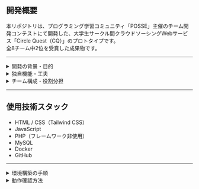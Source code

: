 ## 開発概要

本リポジトリは、プログラミング学習コミュニティ「POSSE」主催のチーム開発コンテストにて開発した、大学生サークル間クラウドソーシングWebサービス「Circle Quest（CQ）」のプロトタイプです。  
全8チーム中2位を受賞した成果物です。

---

<details>
<summary>開発の背景・目的</summary>

### 📌 テーマ

「大学生サークル間のクラウドソーシングアプリのプロトタイプ」  
（出題：日本最大級クラウドソーシングサービス「ランサーズ」様）

### 🎯 解決すべき課題

- 大学生サークル間の交流不足
- ランサーズ様の若年層への認知度向上
- SNS（X / Instagram）との差別化

### 💡 企画の方向性

「なぜこのサービスが必要なのか？」を深掘りした結果、  
**「スキルアップや活動の発展を目的とした本質的な交流」** にニーズがあると仮説を立てました。

### 👥 ターゲット・ペルソナ

- 実績を作りたいクリエイティブ系サークル
- SNS運用や動画制作を依頼したい一般サークル

これらをマッチングする仕組みとして「Circle Quest（CQ）」を開発しました。

</details>

<details>
<summary>独自機能・工夫</summary>

- サービス内での定量評価 + コメント機能を実装
- SNSにはない「評価の可視化」により信頼性を担保
- 評価の高いサークルがランサーズ様から表彰される仕組みを導入  
　→ フリーランスへの第一歩となる導線を設計

</details>

<details>
<summary>チーム構成・役割分担</summary>

- 4人チームで開発（全工程：要件定義〜実装・発表）
- 自分の担当：
  - バックエンド開発（PHP / MySQL）
  - 要件定義の初期アイデア出し（企画・ペルソナ設計）
  - フロントとのAPI繋ぎ込み主導
  - 制約（FW禁止）下での工夫
    - PHPでルーティング自作
    - HTMLの簡易コンポーネント化
    - 再利用可能なカスタムフックの作成

</details>

---

## 使用技術スタック

- HTML / CSS（Tailwind CSS）
- JavaScript
- PHP（フレームワーク非使用）
- MySQL
- Docker
- GitHub

---
<details>
  <summary>環境構築の手順</summary>

## 環境構築

### Macの場合
 1. `/teamdev-2025-posse1-team5B`フォルダに移動し、以下のコマンドを実行する
  ```sh
  make init
  ```
  2. DBコンテナが起動したのを確認後DBを初期化する
  ```sh
  make db/init
  ```

## Windowsの場合
### 環境構築事前準備
  1. `.env` ファイルを作成  
     - `.env.example` の内容をコピーして貼り付ける  
     - ファイルは `.env.example` と同じ階層に配置する  

### ライブラリ環境構築
 1. 以下のコマンドをターミナルで実行する  
      ```sh
      docker compose build --no-cache 
      docker compose up -d 
      ```

  2. 以下のコマンドをターミナルで実行する
      ```sh
      docker compose exec php npm install
      docker compose exec php npm install tailwindcss 
      ```
  
  3. 以下のコマンドをターミナルで実行する  
      ```sh
      docker compose exec php bash 
      ```

  4. `root@...` のシェルに入るので、以下のコマンドを実行し、`node`, `npm`, `tailwindcss`, `composer` がインストールされていることを確認する  
     ```sh
     node -v 
     npm -v
     npm list tailwindcss
     ```
     **出力例（エラーが出なければ成功）:**
     ```
     v18.16.0
     9.5.1
     tailwindcss@3.4.17
     ```

     ```
         ______
        / ____/___  ____ ___  ____  ____  ________  _____
       / /   / __ \/ __ `__ \/ __ \/ __ \/ ___/ _ \/ ___/
      / /___/ /_/ / / / / / / /_/ / /_/ (__  )  __/ /
      \____/\____/_/ /_/ /_/ .___/\____/____/\___/_/
                          /_/
      Composer version 2.8.6 2025-02-25 13:03:50
     ``` 

   - `composer`がインストールされていない場合は以下のコマンドをターミナルで実行
   ```sh
   composer install
   ```

  5. Tailwind CSS をインストール  
  - PHPコンテナから抜け、`/src`フォルダに移動
  - 以下のコマンドをターミナルで実行する
   ```sh
   npm install -D tailwindcss
   ```

  6. 以下のコマンドを実行し、Tailwind をビルドする  
     ```sh
     npm run build
     ```
     `Ok to proceed? (y) y` と表示された場合は `y` を入力して Enter を押す。
   
   7. 以下のコマンドをターミナルで実行し、DBを初期化する
   - **`/teamdev-2025-posse1-team5B`フォルダで実行すること**
   ```
   docker-compose exec db mysql -uroot -proot -e "SOURCE /  docker-entrypoint-initdb.d/init.sql;"
   ```

</details>
<details>
  <summary>動作確認方法</summary>

## 注意
- **DOMAIN_NAMEとあるところはデプロイ後のURLに置き換えてください**
- ログインしていない状態だとLPに飛びます
- 「ログアウト」ボタンを押すとログインページに飛びます

## アカウント
### 依頼作成をテストするアカウント
   - アドミンアカウント
   - 依頼・イベント作成はこのアカウントにログインしてテストしてください
   ```
   メールアドレス: admin@example.com
   パスワード: password
   ```

### 応募をテストするアカウント
   - ユーザーアカウント
   - 依頼・イベントへの応募のテストは以下のアカウントにログインしてテストしてください
   **特に指定がない場合、「ユーザーアカウントにログイン」はtest@example.comにログインすることを指します**
   ```
   メールアドレス: test@example.com
   パスワード: password

   メールアドレス: test2@example.com
   パスワード: password

   メールアドレス: test3@example.com
   パスワード: password
   ```

## Must
### サークル登録ができること
1.  新規会員登録ページ(http://{DOMAIN_NAME}/auth/signup/index.php)を閲覧する
2. 各項目にそれぞれ該当する値を入力し、「登録」ボタンを押す
```
名前: 山田太郎
生年月日: 2005/01/01
所属大学名: 太郎大学
所属サークル名: 太郎サークル
所属サークルのタイプ: 同学
メールアドレス: taro@example.com
Lineの招待リンク: https://www.line.me/ja/
インスタグラム: https://www.instagram.com
X(Twitter): https://x.com/
プロフィール画像: {なしで大丈夫です}
電話番号: 0123456789
パスワード: password
```
3. ログインページに遷移し、登録した情報を元にログインする
```
メールアドレス: taro@example.com
パスワード: password
```
- ログイン後アカウントが登録されたことを確認

### 依頼者は依頼を作成し、協力者を募集できること
   1. アドミンアカウントにログインする
   2. ログイン後サイドバーにある「依頼する」リンクを押し依頼作成ページ(http://{DOMAIN_NAME}/index.php?page=create)に遷移する
   3. 各項目にそれぞれ該当する値を入力し、「作成」ボタンを押す
```
1.依頼のタイトル: テスト依頼作成
2.依頼内容: Lorem ipsum dolor sit amet, consectetuer adipiscing elit. Aenean commodo ligula eget dolor. Aenean massa. Cum sociis natoque penatibus et magnis dis parturient montes, nascetur ridiculus mus.
3.サークルを選択:　{初期値のままで大丈夫です}
4.カテゴリー : {初期値のままで大丈夫です}
5.金額 :　0
6.期日 : 2025/05/01
7.コメント: Lorem ipsum dolor sit amet, consectetuer adipiscing elit. Aenean commodo ligula eget dolor. Aenean massa. Cum sociis natoque penatibus et magnis dis parturient montes, nascetur ridiculus mus.
```
   4. 作成後、ヘッダーの「ログアウト」ボタンからログアウトする
   5. ユーザーアカウントにログインし、サイドバーの「依頼を探す」リンクを押す
   - 依頼検索(http://{DOMAIN_NAME}/index.php?page=search)に遷移する
   6. 作成した「テスト依頼作成」依頼の「詳しく見る」ボタンから依頼応募ページに遷移する
   7. チェックボックスにチェックを入れ、「応募する」ボタンを押す
   8. 適当な画像(最大サイズ10MB, 拡張子:jpeg,png,jpg)または動画(最大サイズ：10MB, 拡張子：mp4)を添付し、「提出する」ボタンから提出する
   9. トップページの「選定待ち中」一覧から応募した事を確認
- 以下アカウントをtest2またはtest3に変えてステップ5からやりなおす

### 依頼者は協力者の選定ができること
1. アドミンアカウントにログインする
2. トップページの「選定中/応募待ち中の依頼」一覧から作成した依頼の「詳細を見る」ボタンを押し、選定画面に遷移する
3. 「提出物をみる」からそれぞれの提出物を見えることを確認する
4. 一番最初の提出物の「お願いする」ボタンを押し、「確定」ボタンで選定する
5. トップページの「納品待ち中の依頼」に依頼が移動していることを確認する

## Want
### 募集中の依頼をカテゴリーで閲覧できること
1. ユーザーアカウントにログインしトップページから依頼検索(http://{DOMAIN_NAME}/index.php?page=search)に遷移する
2. カテゴリー別検索からカテゴリーを選択し「検索」ボタンを押し、検索結果が変わるかを確認
3. 検索欄からキーワードを入れヒットした検索結果が閲覧できるかを確認
### １つのサークルに複数のユーザーを登録できること
1.  ユーザーアカウントにログインする
2. トップページの「サークルに参加する」ボタンからサークル検索ページ(http://{DOMAIN_NAME}/index.php?page=join)に遷移する
3. 適当なサークルの「参加する」ボタンを押し参加する
4. 参加したサークルの「詳細を見るボタン」からサークル詳細ページに遷移し、テストユーザーがサークルのメンバーの一員になってることを確認する
　- この時、一つのサークルに複数のメンバーが存在することができるのを確認する

## Must&Want
### 依頼が完了したら、終了できること＆相互の評価ができる
1. ユーザーアカウントにログインし、ヘッダーの通知ベルマークから、通知一覧ページ(http://{DOMAIN_NAME}/index.php?page=notification)に遷移する
2. 「おめでとうございます！あなたが選ばれました！」通知の「詳しく見る」から提出ページに遷移する
3. 適当な画像(最大サイズ10MB, 拡張子:jpeg,png,jpg)または動画(最大サイズ：10MB, 拡張子：mp4)を添付し、「最終成果物を提出する」ボタンからもう一度提出する
4. アカウントを変え、アドミンアカウントにログインし、通知一覧ページ(http://{DOMAIN_NAME}/index.php?page=notification)に遷移する
5. 「最終成果物を納品しました！」通知の「詳しく見る」から評価ページに遷移する
6. 各項目にそれぞれ該当する値を入力する
```
連絡のやり取りは適切であったか: 5
納品、決済は期日を守り、スムーズであったか: 5
またこのサークル・人と取引したいか？: 5
作品の質はどうか（依頼人の要求に沿っているか）: 5
他の人にどれくらいおすすめしたいか: 5
適度に進捗の共有はされていたか？: 5
コメント: Lorem ipsum dolor sit amet, consectetuer adipiscing elit. Aenean commodo ligula eget dolor. Aenean massa. Cum sociis natoque penatibus et magnis dis 
```
7. 「支払い状況を確認ボタン」を押し、「はい、支払い済みです」を選ぶ
8. その後、「送信」ボタンを押し、評価を送信する
9. アドミンからログアウトし、ユーザーアカウントにログインし、ヘッダーの通知ベルマークから通知一覧ページ(http://{DOMAIN_NAME}/index.php?page=notification)に遷移する
10. 「〇〇さんが評価しました！」通知の「詳しく見る」から評価確認ページに遷移する
 - ちゃんと評価が反映されているかを確認
11. 通知一覧ページ(http://{DOMAIN_NAME}/index.php?page=notification)に遷移する「〇〇さんが決済・評価しました！依頼の評価をしましょう」通知の「詳しく見る」から評価ページに遷移する
12. 同様に評価をし送信する
13. アドミンにアカウントを切り替え通知から評価を確認する

## イベント
- お題にはありませんが、自分たちが実装した機能の一部です。
- サービスを語る上では外せない機能なので以下に操作手順を説明します。

### イベントの作成
1. アドミンアカウントにログインする
2. 依頼作成ページから、イベントにトグル切り替えのボタンを押す
3. 以下の項目を埋める
   - この時画像は適当なもの(最大サイズ10MB, 拡張子:jpeg,png,jpg)2枚添付してください
   - 画像それぞれにタイプを指定できますが、メインビジュアルとバナーを指定してください
```
イベント名: Event test 1
イベント内容: Lorem ipsum dolor sit amet, consectetur adipiscing elit. Sed do eiusmod tempor incididunt ut labore et dolore magna aliqua.
イベント画像（複数）: {画像1,画像2}
賞品: Lorem ipsum dolor sit amet, consectetur adipiscing elit. Sed do eiusmod tempor incididunt ut labore et dolore magna aliqua.
提出締め切り: 2025/05/01
発表日: 2025/05/04
タグ: #test1 #test2
```
4. 「イベントを作成」ボタンを押す

### イベント応募
1. ログアウトして、ユーザーアカウントにログインする
2. 通知一覧ページまたは検索ページからイベントの告知を確認する
　- 通知一覧ページの「詳しく見る」からイベントページに遷移する
　- 検索ページのバナー告知の画像をクリックしてイベントページに遷移する
3. イベントページで「参加する」ボタンを押す

**注意**
- 応募した時点、自分たち・チームが確定するので、応募後に変更はできません

### 自分たちで応募の場合
4. チェックボックスにチェックを入れ、応募する
5. 適当な画像(最大サイズ10MB, 拡張子:jpeg,png,jpg)または動画(最大サイズ：10MB, 拡張子：mp4)を添付し、提出する
6. トップページからイベント一覧項目が閲覧でき、イベント応募の詳細ページに遷移できるのを確認

### チームで応募の場合
4. イベント応募ページでチームでを選択する
5. 「チームを作る」ボタンを押し、サークル検索ページに遷移する
6. サークル検索ページ（http://{DOMAIN_NAME}/index.php?page=join）でクラシックサークルのサークル詳細ページに遷移し、test2(寺山 文乃)の「詳しく見る」からユーザー詳細ページに遷移する
7. そのメンバーの詳細ページから、チーム名(test team)、どのサークルの代表としてか(初期値でOKです)を決め、「チームを組む」ボタンを押す
8. ログアウトし、test2(寺山 文乃)としてログインする
9. 通知一覧ページから招待の通知を確認し、承諾ページに遷移する
10. 招待を承認し、トップページでイベント一覧が見えることを確認する
11. ユーザーアカウントにログインし、イベント一覧項目からイベントの詳細ページまで遷移する
12. チェックボックスにチェックを入れ、応募する
13. 適当な画像(最大サイズ10MB, 拡張子:jpeg,png,jpg)または動画(最大サイズ：10MB, 拡張子：mp4)を添付し、提出する
14. トップページからイベント一覧項目が閲覧でき、イベント応募の詳細ページに遷移できるのを確認
15. test2(寺山 文乃)としてログインし、通知一覧ページからチームがイベントに応募した旨と提出した旨の通知をそれぞれ確認する
